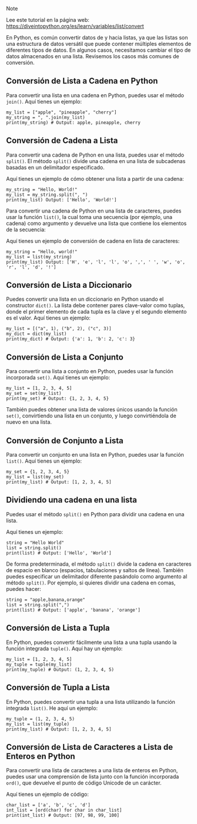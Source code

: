> [!NOTE]
> Lee este tutorial en la página web: https://diveintopython.org/es/learn/variables/list/convert

En Python, es común convertir datos de y hacia listas, ya que las listas son una estructura de datos versátil que puede contener múltiples elementos de diferentes tipos de datos. En algunos casos, necesitamos cambiar el tipo de datos almacenados en una lista. Revisemos los casos más comunes de conversión.

## Conversión de Lista a Cadena en Python

Para convertir una lista en una cadena en Python, puedes usar el método `join()`. Aquí tienes un ejemplo:

```python3
my_list = ["apple", "pineapple", "cherry"]
my_string = ", ".join(my_list)
print(my_string) # Output: apple, pineapple, cherry
```

## Conversión de Cadena a Lista

Para convertir una cadena de Python en una lista, puedes usar el método `split()`. El método `split()` divide una cadena en una lista de subcadenas basadas en un delimitador especificado.

Aquí tienes un ejemplo de cómo obtener una lista a partir de una cadena:

```python3
my_string = "Hello, World!"
my_list = my_string.split(", ")
print(my_list) Output: ['Hello', 'World!']
```

Para convertir una cadena de Python en una lista de caracteres, puedes usar la función `list()`, la cual toma una secuencia (por ejemplo, una cadena) como argumento y devuelve una lista que contiene los elementos de la secuencia:

Aquí tienes un ejemplo de conversión de cadena en lista de caracteres:

```python3
my_string = "Hello, world!"
my_list = list(my_string)
print(my_list) Output: ['H', 'e', 'l', 'l', 'o', ',', ' ', 'w', 'o', 'r', 'l', 'd', '!']
```

## Conversión de Lista a Diccionario

Puedes convertir una lista en un diccionario en Python usando el constructor `dict()`. La lista debe contener pares clave-valor como tuplas, donde el primer elemento de cada tupla es la clave y el segundo elemento es el valor. Aquí tienes un ejemplo:

```python3
my_list = [("a", 1), ("b", 2), ("c", 3)]
my_dict = dict(my_list)
print(my_dict) # Output: {'a': 1, 'b': 2, 'c': 3}
```

## Conversión de Lista a Conjunto

Para convertir una lista a conjunto en Python, puedes usar la función incorporada `set()`. Aquí tienes un ejemplo:

```python3
my_list = [1, 2, 3, 4, 5]
my_set = set(my_list)
print(my_set) # Output: {1, 2, 3, 4, 5}
```

También puedes obtener una lista de valores únicos usando la función `set()`, convirtiendo una lista en un conjunto, y luego convirtiéndola de nuevo en una lista.

## Conversión de Conjunto a Lista

Para convertir un conjunto en una lista en Python, puedes usar la función `list()`. Aquí tienes un ejemplo:

```python3
my_set = {1, 2, 3, 4, 5}
my_list = list(my_set)
print(my_list) # Output: [1, 2, 3, 4, 5]
```

## Dividiendo una cadena en una lista

Puedes usar el método `split()` en Python para dividir una cadena en una lista.

Aquí tienes un ejemplo:

```python3
string = "Hello World"
list = string.split()
print(list) # Output: ['Hello', 'World']
```

De forma predeterminada, el método `split()` divide la cadena en caracteres de espacio en blanco (espacios, tabulaciones y saltos de línea). También puedes especificar un delimitador diferente pasándolo como argumento al método `split()`. Por ejemplo, si quieres dividir una cadena en comas, puedes hacer:

```python3
string = "apple,banana,orange"
list = string.split(",")
print(list) # Output: ['apple', 'banana', 'orange']
```

## Conversión de Lista a Tupla

En Python, puedes convertir fácilmente una lista a una tupla usando la función integrada `tuple()`. Aquí hay un ejemplo:

```python3
my_list = [1, 2, 3, 4, 5]
my_tuple = tuple(my_list)
print(my_tuple) # Output: (1, 2, 3, 4, 5)
```

## Conversión de Tupla a Lista

En Python, puedes convertir una tupla a una lista utilizando la función integrada `list()`. He aquí un ejemplo:

```python3
my_tuple = (1, 2, 3, 4, 5)
my_list = list(my_tuple)
print(my_list) # Output: [1, 2, 3, 4, 5]
```

## Conversión de Lista de Caracteres a Lista de Enteros en Python

Para convertir una lista de caracteres a una lista de enteros en Python, puedes usar una comprensión de lista junto con la función incorporada `ord()`, que devuelve el punto de código Unicode de un carácter.

Aquí tienes un ejemplo de código:

```python3
char_list = ['a', 'b', 'c', 'd']
int_list = [ord(char) for char in char_list]
print(int_list) # Output: [97, 98, 99, 100]
```
